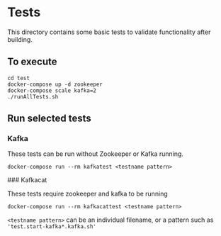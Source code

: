 Tests
=====

This directory contains some basic tests to validate functionality after building.

To execute
----------

```
cd test
docker-compose up -d zookeeper
docker-compose scale kafka=2
./runAllTests.sh
```

Run selected tests
------------------

### Kafka

These tests can be run without Zookeeper or Kafka running.

```
docker-compose run --rm kafkatest <testname pattern>
```

### Kafkacat

These tests require zookeeper and kafka to be running

```
docker-compose run --rm kafkacattest <testname pattern>
```

`<testname pattern>` can be an individual filename, or a pattern such as `'test.start-kafka*.kafka.sh'`
